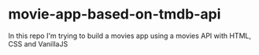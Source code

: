 # movie-app-based-on-tmdb-api


In this repo I'm trying to build a movies app using a movies API with HTML, CSS and VanillaJS
